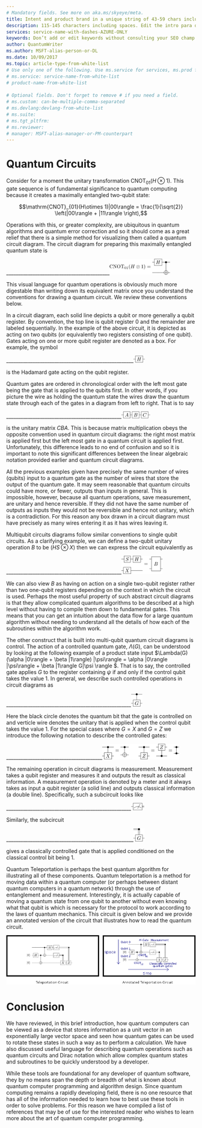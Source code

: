 ```yaml
---
# Mandatory fields. See more on aka.ms/skyeye/meta.
title: Intent and product brand in a unique string of 43-59 chars including spaces | Microsoft Docs 
description: 115-145 characters including spaces. Edit the intro para describing article intent to fit here. This abstract displays in the search result.
services: service-name-with-dashes-AZURE-ONLY 
keywords: Don’t add or edit keywords without consulting your SEO champ.
author: QuantumWriter
ms.author: MSFT-alias-person-or-DL
ms.date: 10/09/2017
ms.topic: article-type-from-white-list
# Use only one of the following. Use ms.service for services, ms.prod for on-prem. Remove the # before the relevant field.
# ms.service: service-name-from-white-list
# product-name-from-white-list

# Optional fields. Don't forget to remove # if you need a field.
# ms.custom: can-be-multiple-comma-separated
# ms.devlang:devlang-from-white-list
# ms.suite: 
# ms.tgt_pltfrm:
# ms.reviewer:
# manager: MSFT-alias-manager-or-PM-counterpart
---
```


# Quantum Circuits
Consider for a moment the unitary transformation $\text{ CNOT}_{01}(H\otimes 1)$.  This gate sequence is of fundamental significance to quantum computing because it creates a maximally entangled two-qubit state:

$$\mathrm{CNOT}_{01}(H\otimes 1)|00\rangle = \frac{1}{\sqrt{2}} \left(|00\rangle + |11\rangle \right),$$

Operations with this, or greater complexity, are ubiquitous in quantum algorithms and quantum error correction and so it should come as a great relief that there is a simple method for visualizing them called a quantum circuit diagram.  The circuit diagram for preparing this maximally entangled quantum state is

<!--- ![](.\media\1.svg) --->
<!-- Can't find a way to easily center this... probably an extension needed:  -->
___________________________________________![](media/Concepts1.png)

This visual language for quantum operations is obviously much more digestable than writing down its equivalent matrix once you understand the conventions for drawing a quantum circuit.  We review these conventions below.

In a circuit diagram, each solid line depicts a qubit or more generally a qubit register.  By convention, the top line is qubit register $0$ and the remainder are labeled sequentially. In the example of the above circuit, it is depicted as acting on two qubits (or equivalently two registers consisting of one qubit).  Gates acting on one or more qubit register are denoted as a box.  For example, the symbol

<!--- ![](.\media\2.svg) --->
<!-- Can't find a way to easily center this... probably an extension needed:  -->
_____________________________________________________![](media/concepts_2.png)

 is the Hadamard gate acting on the qubit register.

Quantum gates are ordered in chronological order with the left most gate being the gate that is applied to the qubits first.  In other words, if you picture the wire as holding the quantum state the wires draw the quantum state through each of the gates in a diagram from left to right.  That is to say 

<!--- ![](.\media\3.svg) --->
<!-- Can't find a way to easily center this... probably an extension needed:  -->
________________________________________________![](media/concepts_3.png)

 is the unitary matrix $CBA$.  This is because matrix multiplication obeys the opposite convention used in quantum circuit diagrams: the right most matrix is applied first but the left most gate in a quantum circuit is applied first.  Unfortunately, this difference leads to no end of confusion and so it is important to note this significant differences between the linear algebraic notation provided earlier and quantum circuit diagrams.

All the previous examples given have precisely the same number of wires (qubits) input to a quantum gate as the number of wires that store the output of the quantum gate.  It may seem reasonable that quantum circuits could have more, or fewer, outputs than inputs in general.  This is impossible, however, because all quantum operations, save measurement, are unitary and hence reversible.  If they did not have the same number of outputs as inputs they would not be reversible and hence not unitary, which is a contradiction.  For this reason any box drawn in a circuit diagram must have precisely as many wires entering it as it has wires leaving it.

Multiqubit circuits diagrams follow similar conventions to single qubit circuits.  As a clarifying example, we can define a two-qubit unitary operation $B$ to be $(H S\otimes X)$ then we can express the circuit equivalently as

<!--- ![](.\media\4.svg) --->
<!-- Can't find a way to easily center this... probably an extension needed:  -->
________________________________________________![](media/concepts_4.png)

We can also view $B$ as having on action on a single two-qubit register rather than two one-qubit registers depending on the context in which the circuit is used. 
Perhaps the most useful property of such abstract circuit diagrams is that they allow complicated quantum algorithms to be described at a high level without having to compile them down to fundamental gates.  This means that you can get an intuition about the data flow for a large quantum algorithm without needing to understand all the details of how each of the subroutines within the algorithm work.

The other construct that is built into multi-qubit quantum circuit diagrams is control.  The action of a controlled quantum gate, $\Lambda(G)$, can be understood by looking at the following example of a product state input $\Lambda(G) (\alpha |0\rangle + \beta |1\rangle) |\psi\rangle = \alpha |0\rangle |\psi\rangle + \beta |1\rangle G|\psi \rangle $.  That is to say, the controlled gate applies $G$ to the register containing $\psi$ if and only if the control qubit takes the value $1$.  In general, we describe such controlled operations in circuit diagrams as

<!--- ![](.\media\5.svg) --->
<!-- Can't find a way to easily center this... probably an extension needed:  -->
____________________________________________________![](media/concepts_5.png)

Here the black circle denotes the quantum bit that the gate is controlled on and verticle wire denotes the unitary that is applied when the control qubit takes the value $1$.
For the special cases where $G=X$ and $G=Z$ we introduce the following notation to describe the controlled gates:

<!--- ![](.\media\6.svg) --->
<!-- Can't find a way to easily center this... probably an extension needed:  -->
________________________________________![](media/concepts_6.png)

The remaining operation in circuit diagrams is measurement.  Measurement takes a qubit register and measures it and outputs the result as classical information.  A measurement operation is denoted by a meter and it always takes as input a qubit register (a solid line) and outputs classical information (a double line).  Specifically, such a subcircuit looks like 

<!--- ![](.\media\7.svg) ---->
<!-- Can't find a way to easily center this... probably an extension needed:  -->
____________________________________________________![](media/concepts_7.png)

Similarly, the subcircuit

<!--- ![](.\media\8.svg) --->
<!-- Can't find a way to easily center this... probably an extension needed:  -->
_____________________________________________________![](media/concepts_8.png)

gives a classically controlled gate that is applied conditioned on the classical control bit being $1$.

Quantum Teleportation is perhaps the best quantum algorithm for illustrating all of these components.  Quantum teleportation is a method for moving data within a quantum computer (or perhaps between distant quantum computers in a quantum network) through the use of entanglement and measurement.  Interestingly, it is actually capable of moving a quantum state from one qubit to another without even knowing what that qubit is which is necessary for the protocol to work according to the laws of quantum mechanics.  This circuit is given below and we provide an annotated version of the circuit that illustrates how to read the quantum circuit.

<!--- ![](.\media\tp2.svg){ width=50% } --->
![](media/concepts_tp2.png)

# Conclusion

We have reviewed, in this brief introduction, how quantum computers can be viewed as a device that stores information as a unit vector in an exponentially large vector space and seen how quantum gates can be used to rotate these states in such a way as to perform a calculation.  We have also discussed useful language for describing quantum operations such as quantum circuits and Dirac notation which allow complex quantum states and subroutines to be quickly understood by a developer.

While these tools are foundational for any developer of quantum software, they by no means span the depth or breadth of what is known about quantum computer programming and algorithm design.  Since quantum computing remains a rapidly developing field, there is no one resource that has all of the information needed to learn how to best use these tools in order to solve problems.  For this reason we have compiled a list of references that may be of use for the interested reader who wishes to learn more about the art of quantum computer programming.
